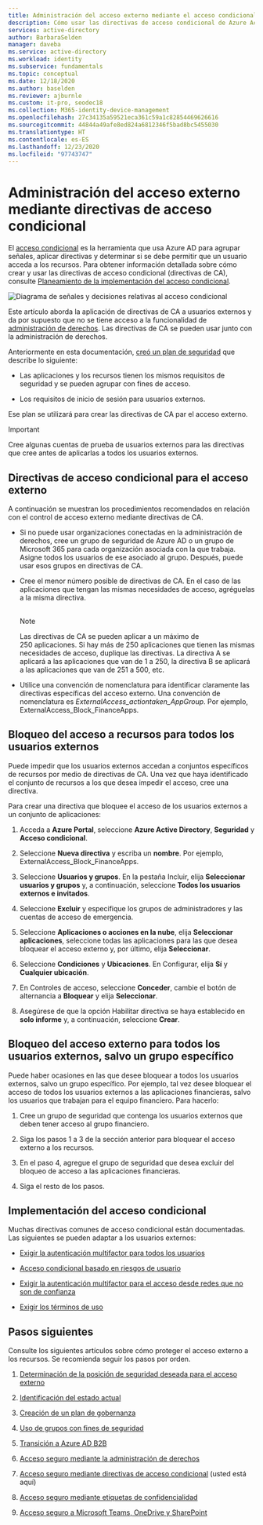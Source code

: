 ```yaml
---
title: Administración del acceso externo mediante el acceso condicional de Azure Active Directory
description: Cómo usar las directivas de acceso condicional de Azure Active Directory para proteger el acceso externo a los recursos.
services: active-directory
author: BarbaraSelden
manager: daveba
ms.service: active-directory
ms.workload: identity
ms.subservice: fundamentals
ms.topic: conceptual
ms.date: 12/18/2020
ms.author: baselden
ms.reviewer: ajburnle
ms.custom: it-pro, seodec18
ms.collection: M365-identity-device-management
ms.openlocfilehash: 27c34135a59521eca361c59a1c82854469626616
ms.sourcegitcommit: 44844a49afe8ed824a6812346f5bad8bc5455030
ms.translationtype: HT
ms.contentlocale: es-ES
ms.lasthandoff: 12/23/2020
ms.locfileid: "97743747"
---
```

# <a name="manage-external-access-with-conditional-access-policies"></a>Administración del acceso externo mediante directivas de acceso condicional 

El [acceso condicional](../conditional-access/overview.md) es la herramienta que usa Azure AD para agrupar señales, aplicar directivas y determinar si se debe permitir que un usuario acceda a los recursos. Para obtener información detallada sobre cómo crear y usar las directivas de acceso condicional (directivas de CA), consulte [Planeamiento de la implementación del acceso condicional](../conditional-access/plan-conditional-access.md). 

![Diagrama de señales y decisiones relativas al acceso condicional](media/secure-external-access//7-conditional-access-signals.png)



Este artículo aborda la aplicación de directivas de CA a usuarios externos y da por supuesto que no se tiene acceso a la funcionalidad de [administración de derechos](../governance/entitlement-management-overview.md). Las directivas de CA se pueden usar junto con la administración de derechos.

Anteriormente en esta documentación, [creó un plan de seguridad](3-secure-access-plan.md) que describe lo siguiente:

* Las aplicaciones y los recursos tienen los mismos requisitos de seguridad y se pueden agrupar con fines de acceso.

* Los requisitos de inicio de sesión para usuarios externos.

Ese plan se utilizará para crear las directivas de CA par el acceso externo. 

> [!IMPORTANT]
> Cree algunas cuentas de prueba de usuarios externos para las directivas que cree antes de aplicarlas a todos los usuarios externos.

## <a name="conditional-access-policies-for-external-access"></a>Directivas de acceso condicional para el acceso externo

A continuación se muestran los procedimientos recomendados en relación con el control de acceso externo mediante directivas de CA.

* Si no puede usar organizaciones conectadas en la administración de derechos, cree un grupo de seguridad de Azure AD o un grupo de Microsoft 365 para cada organización asociada con la que trabaja. Asigne todos los usuarios de ese asociado al grupo. Después, puede usar esos grupos en directivas de CA.

* Cree el menor número posible de directivas de CA. En el caso de las aplicaciones que tengan las mismas necesidades de acceso, agréguelas a la misma directiva.  
‎ 
   > [!NOTE]
   > Las directivas de CA se pueden aplicar a un máximo de 250 aplicaciones. Si hay más de 250 aplicaciones que tienen las mismas necesidades de acceso, duplique las directivas. La directiva A se aplicará a las aplicaciones que van de 1 a 250, la directiva B se aplicará a las aplicaciones que van de 251 a 500, etc.

* Utilice una convención de nomenclatura para identificar claramente las directivas específicas del acceso externo. Una convención de nomenclatura es ‎*ExternalAccess_actiontaken_AppGroup*. Por ejemplo, ExternalAccess_Block_FinanceApps.

## <a name="block-all-external-users-from-resources"></a>Bloqueo del acceso a recursos para todos los usuarios externos

Puede impedir que los usuarios externos accedan a conjuntos específicos de recursos por medio de directivas de CA. Una vez que haya identificado el conjunto de recursos a los que desea impedir el acceso, cree una directiva.

Para crear una directiva que bloquee el acceso de los usuarios externos a un conjunto de aplicaciones:

1. Acceda a **Azure Portal**, seleccione **Azure Active Directory**, **Seguridad** y **Acceso condicional**.

2. Seleccione **Nueva directiva** y escriba un **nombre**. Por ejemplo, ExternalAccess_Block_FinanceApps.

3. Seleccione **Usuarios y grupos**. En la pestaña Incluir, elija **Seleccionar usuarios y grupos** y, a continuación, seleccione **Todos los usuarios externos e invitados**. 

4. Seleccione **Excluir** y especifique los grupos de administradores y las cuentas de acceso de emergencia.

5. Seleccione **Aplicaciones o acciones en la nube**, elija **Seleccionar aplicaciones**, seleccione todas las aplicaciones para las que desea bloquear el acceso externo y, por último, elija **Seleccionar**.

6. Seleccione **Condiciones** y **Ubicaciones**. En Configurar, elija **Sí** y **Cualquier ubicación**.

7. En Controles de acceso, seleccione **Conceder**, cambie el botón de alternancia a **Bloquear** y elija **Seleccionar**.

8. Asegúrese de que la opción Habilitar directiva se haya establecido en **solo informe** y, a continuación, seleccione **Crear**.

## <a name="block-external-access-to-all-except-specific-external-users"></a>Bloqueo del acceso externo para todos los usuarios externos, salvo un grupo específico

Puede haber ocasiones en las que desee bloquear a todos los usuarios externos, salvo un grupo específico. Por ejemplo, tal vez desee bloquear el acceso de todos los usuarios externos a las aplicaciones financieras, salvo los usuarios que trabajan para el equipo financiero. Para hacerlo:

1. Cree un grupo de seguridad que contenga los usuarios externos que deben tener acceso al grupo financiero.

2. Siga los pasos 1 a 3 de la sección anterior para bloquear el acceso externo a los recursos.

3. En el paso 4, agregue el grupo de seguridad que desea excluir del bloqueo de acceso a las aplicaciones financieras.

4. Siga el resto de los pasos.

## <a name="implement-conditional-access"></a>Implementación del acceso condicional

Muchas directivas comunes de acceso condicional están documentadas. Las siguientes se pueden adaptar a los usuarios externos:

* [Exigir la autenticación multifactor para todos los usuarios](../conditional-access/howto-conditional-access-policy-all-users-mfa.md)

* [Acceso condicional basado en riesgos de usuario](../conditional-access/howto-conditional-access-policy-risk-user.md)

* [Exigir la autenticación multifactor para el acceso desde redes que no son de confianza](../conditional-access/untrusted-networks.md) 

* [Exigir los términos de uso](../conditional-access/terms-of-use.md)

## <a name="next-steps"></a>Pasos siguientes

Consulte los siguientes artículos sobre cómo proteger el acceso externo a los recursos. Se recomienda seguir los pasos por orden.

1. [Determinación de la posición de seguridad deseada para el acceso externo](1-secure-access-posture.md)

2. [Identificación del estado actual](2-secure-access-current-state.md)

3. [Creación de un plan de gobernanza](3-secure-access-plan.md)

4. [Uso de grupos con fines de seguridad](4-secure-access-groups.md)

5. [Transición a Azure AD B2B](5-secure-access-b2b.md)

6. [Acceso seguro mediante la administración de derechos](6-secure-access-entitlement-managment.md)

7. [Acceso seguro mediante directivas de acceso condicional](7-secure-access-conditional-access.md) (usted está aquí)

8. [Acceso seguro mediante etiquetas de confidencialidad](8-secure-access-sensitivity-labels.md)

9. [Acceso seguro a Microsoft Teams, OneDrive y SharePoint](9-secure-access-teams-sharepoint.md)
